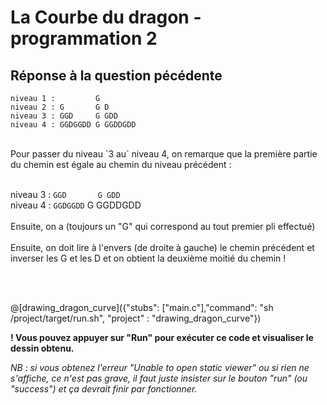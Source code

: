 # La Courbe du dragon - programmation 2

## Réponse à la question pécédente

```
niveau 1 :         G
niveau 2 : G       G D
niveau 3 : GGD     G GDD
niveau 4 : GGDGGDD G GGDDGDD
```

<br>
Pour passer du niveau `3 au` niveau 4, on remarque que la première partie du chemin est égale au chemin du niveau précédent :
<br><br>

niveau 3 : `GGD       G GDD`
<br>
niveau 4 : `GGDGGDD` G GGDDGDD
<br><br>
Ensuite, on a (toujours un "G" qui correspond au tout premier pli effectué)
<br><br>
Ensuite, on doit lire à l'envers (de droite à gauche) le chemin précédent et inverser les G et les D et on obtient la deuxième moitié du chemin !

<br><br>

@[drawing_dragon_curve]({"stubs": ["main.c"],"command": "sh /project/target/run.sh", "project" : "drawing_dragon_curve"})

**! Vous pouvez appuyer sur "Run" pour exécuter ce code et visualiser le dessin obtenu.**

*NB : si vous obtenez l'erreur "Unable to open static viewer" ou si rien ne s'affiche, ce n'est pas grave, il faut juste insister sur le bouton "run" (ou "success") et ça devrait finir par fonctionner.*
